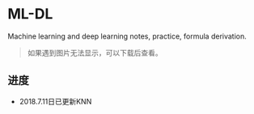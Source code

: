 # ML-DL
Machine learning and deep learning notes, practice, formula derivation.

> 如果遇到图片无法显示，可以下载后查看。
## 进度
- 2018.7.11日已更新KNN
